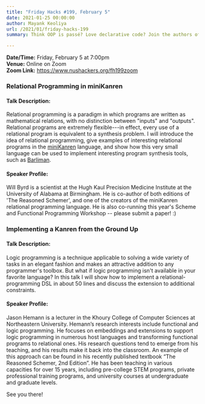 ```yaml
---
title: "Friday Hacks #199, February 5"
date: 2021-01-25 00:00:00
author: Mayank Keoliya
url: /2021/01/friday-hacks-199
summary: Think OOP is passé? Love declarative code? Join the authors of the "The Reasoned Schemer" in the wonder of logic programming.

---
```


**Date/Time:** Friday, February 5 at 7:00pm<br />
**Venue:** Online on Zoom<br />
**Zoom Link:** <https://www.nushackers.org/fh199zoom>

### Relational Programming in miniKanren

#### Talk Description:

Relational programming is a paradigm in which programs are written as mathematical relations, with no distinction between "inputs" and "outputs". Relational programs are extremely flexible---in effect, every use of a relational program is equivalent to a synthesis problem. I will introduce the idea of relational programming, give examples of interesting relational programs in the [miniKanren](http://minikanren.org/) language, and show how this very small language can be used to implement interesting program synthesis tools, such as [Barliman](https://github.com/webyrd/Barliman).


#### Speaker Profile:

Will Byrd is a scientist at the Hugh Kaul Precision Medicine Institute at the University of Alabama at Birmingham. He is co-author of both editions of 'The Reasoned Schemer', and one of the creators of the miniKanren relational programming language. He is also co-running this year's Scheme and Functional Programming Workshop -- please submit a paper! :)


### Implementing a Kanren from the Ground Up

#### Talk Description:

Logic programming is a technique applicable to solving a wide variety of tasks in an elegant fashion and makes an attractive addition to any programmer's toolbox. But what if logic programming isn't available in your favorite language? In this talk I will show how to implement a relational-programming DSL in about 50 lines and discuss the extension to additional constraints.

#### Speaker Profile:

Jason Hemann is a lecturer in the Khoury College of Computer Sciences at Northeastern University. Hemann’s research interests include functional and logic programming. He focuses on embeddings and extensions to support logic programming in numerous host languages and transforming functional programs to relational ones. His research questions tend to emerge from his teaching, and his results make it back into the classroom. An example of this approach can be found in his recently published textbook “The Reasoned Schemer, 2nd Edition”. He has been teaching in various capacities for over 15 years, including pre-college STEM programs, private professional training programs, and university courses at undergraduate and graduate levels.

See you there!
